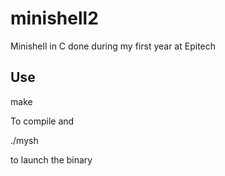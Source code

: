 # minishell2
Minishell in C done during my first year at Epitech

## Use
make

To compile and

./mysh

to launch the binary
